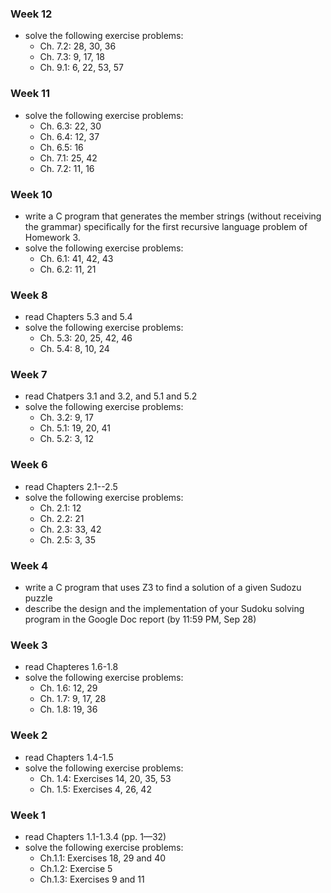 ### Week 12 ###
* solve the following exercise problems:
    - Ch. 7.2: 28, 30, 36
    - Ch. 7.3: 9, 17, 18
    - Ch. 9.1: 6, 22, 53, 57

### Week 11 ###
* solve the following exercise problems:
    - Ch. 6.3: 22, 30
    - Ch. 6.4: 12, 37
    - Ch. 6.5: 16
    - Ch. 7.1: 25, 42
    - Ch. 7.2: 11, 16
    
### Week 10 ###
* write a C program that generates the member strings (without receiving the grammar) specifically for the first recursive language problem of Homework 3.
* solve the following exercise problems:
     - Ch. 6.1: 41, 42, 43
     - Ch. 6.2: 11, 21

### Week 8 ###
* read Chapters 5.3 and 5.4
* solve the following exercise problems:
     - Ch. 5.3: 20, 25, 42, 46
     - Ch. 5.4: 8, 10, 24

### Week 7 ###
* read Chatpers 3.1 and 3.2, and 5.1 and 5.2
* solve the following exercise problems:
     - Ch. 3.2: 9, 17
     - Ch. 5.1: 19, 20, 41
     - Ch. 5.2: 3, 12

### Week 6 ###
* read Chapters 2.1--2.5
* solve the following exercise problems:
     - Ch. 2.1: 12
     - Ch. 2.2: 21
     - Ch. 2.3: 33, 42     
     - Ch. 2.5: 3, 35

### Week 4 ###
* write a C program that uses Z3 to find a solution of a given Sudozu puzzle
* describe the design and the implementation of your Sudoku solving program in the Google Doc report (by 11:59 PM, Sep 28)

### Week 3 ###
* read Chapteres 1.6-1.8
* solve the following exercise problems:
  - Ch. 1.6: 12, 29
  - Ch. 1.7: 9, 17, 28
  - Ch. 1.8: 19, 36


### Week 2 ###
* read Chapters 1.4-1.5
* solve the following exercise problems:
  - Ch. 1.4: Exercises 14, 20, 35, 53
  - Ch. 1.5: Exercises 4, 26, 42
  

### Week 1 ###
* read Chapters 1.1-1.3.4 (pp. 1—32)
* solve the following exercise problems:
  - Ch.1.1: Exercises 18, 29 and 40
  - Ch.1.2: Exercise 5
  - Ch.1.3: Exercises 9 and 11
